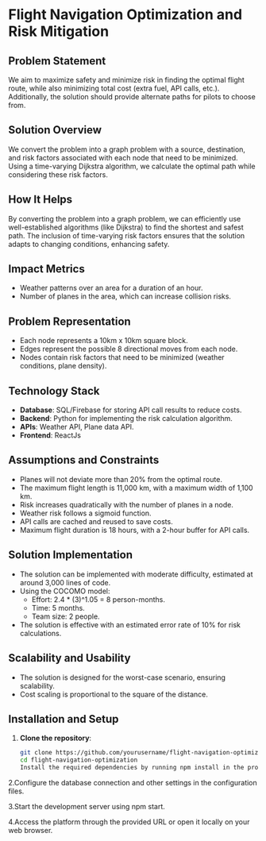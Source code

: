 # Flight Navigation Optimization and Risk Mitigation

## Problem Statement
We aim to maximize safety and minimize risk in finding the optimal flight route, while also minimizing total cost (extra fuel, API calls, etc.). Additionally, the solution should provide alternate paths for pilots to choose from.

## Solution Overview
We convert the problem into a graph problem with a source, destination, and risk factors associated with each node that need to be minimized. Using a time-varying Dijkstra algorithm, we calculate the optimal path while considering these risk factors.

## How It Helps
By converting the problem into a graph problem, we can efficiently use well-established algorithms (like Dijkstra) to find the shortest and safest path. The inclusion of time-varying risk factors ensures that the solution adapts to changing conditions, enhancing safety.

## Impact Metrics
- Weather patterns over an area for a duration of an hour.
- Number of planes in the area, which can increase collision risks.

## Problem Representation
- Each node represents a 10km x 10km square block.
- Edges represent the possible 8 directional moves from each node.
- Nodes contain risk factors that need to be minimized (weather conditions, plane density).

## Technology Stack
- **Database**: SQL/Firebase for storing API call results to reduce costs.
- **Backend**: Python for implementing the risk calculation algorithm.
- **APIs**: Weather API, Plane data API.
- **Frontend**: ReactJs

## Assumptions and Constraints
- Planes will not deviate more than 20% from the optimal route.
- The maximum flight length is 11,000 km, with a maximum width of 1,100 km.
- Risk increases quadratically with the number of planes in a node.
- Weather risk follows a sigmoid function.
- API calls are cached and reused to save costs.
- Maximum flight duration is 18 hours, with a 2-hour buffer for API calls.

## Solution Implementation
- The solution can be implemented with moderate difficulty, estimated at around 3,000 lines of code.
- Using the COCOMO model:
  - Effort: 2.4 * (3)^1.05 = 8 person-months.
  - Time: 5 months.
  - Team size: 2 people.
- The solution is effective with an estimated error rate of 10% for risk calculations.

## Scalability and Usability
- The solution is designed for the worst-case scenario, ensuring scalability.
- Cost scaling is proportional to the square of the distance.

## Installation and Setup
1. **Clone the repository**:
   ```bash
   git clone https://github.com/yourusername/flight-navigation-optimization.git
   cd flight-navigation-optimization
   Install the required dependencies by running npm install in the project directory of .

 2.Configure the database connection and other settings in the configuration files.

 3.Start the development server using npm start.

 4.Access the platform through the provided URL or open it locally on your web browser.
